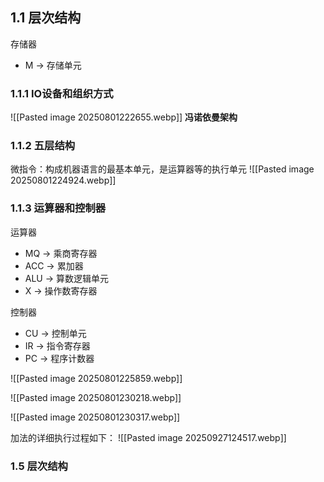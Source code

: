 ## 1.1 层次结构

存储器
* M -> 存储单元
### 1.1.1 IO设备和组织方式
![[Pasted image 20250801222655.webp]]
**冯诺依曼架构**

### 1.1.2 五层结构
微指令：构成机器语言的最基本单元，是运算器等的执行单元
![[Pasted image 20250801224924.webp]]

### 1.1.3 运算器和控制器

运算器
* MQ -> 乘商寄存器
* ACC -> 累加器
* ALU -> 算数逻辑单元
* X -> 操作数寄存器

控制器
* CU -> 控制单元 
* IR -> 指令寄存器 
* PC -> 程序计数器

![[Pasted image 20250801225859.webp]]

![[Pasted image 20250801230218.webp]]

![[Pasted image 20250801230317.webp]]

加法的详细执行过程如下：
![[Pasted image 20250927124517.webp]]
### 1.5 **层次结构**

